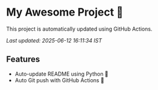 # My Awesome Project 🚀

This project is automatically updated using GitHub Actions.

_Last updated: 2025-06-12 16:11:34 IST_

## Features
- Auto-update README using Python 🐍
- Auto Git push with GitHub Actions 🤖
